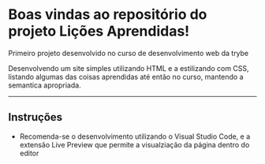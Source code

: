 # Boas vindas ao repositório do projeto Lições Aprendidas!

Primeiro projeto desenvolvido no curso de desenvolvimento web da trybe

Desenvolvendo um site simples utilizando HTML e a estilizando com CSS, listando algumas das coisas aprendidas até então no curso, mantendo a semantica apropriada.

---



## Instruções

  * Recomenda-se o desenvolvimento utilizando o Visual Studio Code, e a extensão Live Preview que permite a visualziação da página dentro do editor

